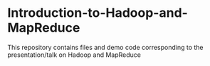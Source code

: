 # Introduction-to-Hadoop-and-MapReduce

This repository contains files and demo code corresponding to the presentation/talk on Hadoop and MapReduce
